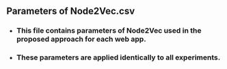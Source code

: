 ## Parameters of Node2Vec.csv
+ ### This file contains parameters of Node2Vec used in the proposed approach for each web app.
+ ### These parameters are applied identically to all experiments.

